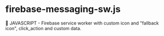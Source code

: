 # firebase-messaging-sw.js
💬 JAVASCRIPT - Firebase service worker with custom icon and "fallback icon", click_action and custom data.
